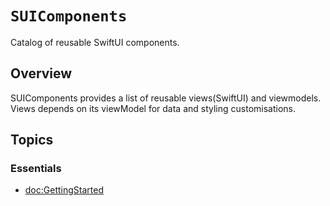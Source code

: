 # ``SUIComponents``

Catalog of reusable SwiftUI components.

## Overview

SUIComponents provides a list of reusable views(SwiftUI) and viewmodels. Views depends on its viewModel for data and styling customisations. 

## Topics

### Essentials

- <doc:GettingStarted>
